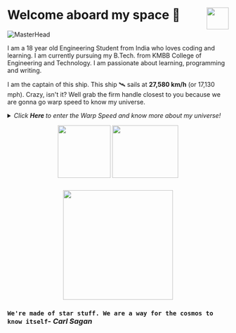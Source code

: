 # Welcome aboard my space <img align="right" src="https://media.giphy.com/media/LmNwrBhejkK9EFP504/giphy.gif" width="50" height="50" />🚀
![MasterHead](https://mir-s3-cdn-cf.behance.net/project_modules/max_1200/e8acbc120702701.60b6fbbed0e2e.gif)

I am a 18 year old Engineering Student from India who loves coding and learning. I am currently pursuing my B.Tech. from KMBB College of Engineering and Technology. I am passionate about learning, programming and writing.

I am the captain of this ship. This ship 🛰️ sails at __27,580 km/h__ (or 17,130 mph). Crazy, isn't it? Well grab the firm handle closest to you because we are gonna go warp speed to know my universe.
  
<details>
  <summary><i> Click <b> Here </b> to enter the Warp Speed and know more about my universe! </i>
<p align="center">  
  <img align="middle" src="https://media.giphy.com/media/26uf9QPzzlKPvQG5O/giphy.gif" width="120" height="120" />
  <img align="middle" src="https://media.giphy.com/media/USt6UttIL6e8hsK5Q7/giphy.gif" width="150" height="120" /> 
</p> </summary>  




<p align="center">
  <img align="right" src="https://media.giphy.com/media/j2NDJZct5aXPzQItQ9/giphy.gif" width="300" height="300" />
</p>

- 🌌 - Currently pursuing a Bachelor of Technology (B. Tech.) in Computer Science and Engineering at [KMBB College of Engineering and Technology, Khordha](https://www.kmbb.in).
- 🔭 I’m currently learning __Cyber Security__
- 👯 I’m looking to collaborate on any projects related to (but not limited to) Automation and Scripting, Desktop Application Development, and Game Development
- ✨ Pronouns: He/him
- 🛸 Fun fact: I can code without coffee
- 🎼 Hobbies: [Writing blogs](https://medium.com/@sayampradhan) (AI, Knowledge, Experience, etc.), watching Anime, connecting with people, photography and learning new things

![Sayam's github stats](https://github-readme-stats.vercel.app/api?username=sayampradhan&show_icons=true&hide_border=true&theme=shadow_red)

We have sped and warped through my universe. Want to unveil your own universe? Contact me at: <a href="https://www.linkedin.com/in/sayam-pradhan">
  <img align="right" alt="LinkedIn" width="30px" src="https://cdn.jsdelivr.net/npm/simple-icons@3.1.0/icons/linkedin.svg" />
</a>
<a href="https://medium.com/@sayampradhan">
  <img align="right" alt="Twitter" width="30px" src="https://cdn.jsdelivr.net/npm/simple-icons@3.1.0/icons/medium.svg" />
</a>
<a href="mailto:sayam@duck.com">
  <img align="right" alt="Gmail" width="30px" src="https://cdn.jsdelivr.net/npm/simple-icons@3.1.0/icons/gmail.svg" />
</a>
</details>

<p align="center">
<img align="middle" src="https://media.giphy.com/media/26AHqZycSplGWWPAI/giphy.gif" width="250" height="250" />
</p>

### `We're made of star stuff. We are a way for the cosmos to know itself`- _Carl Sagan_

